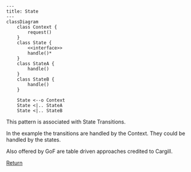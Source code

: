 ```mermaid
---
title: State
---
classDiagram
    class Context {
        request()
    }
    class State {
        <<interface>>
        handle()*
    }
    class StateA {
        handle()
    }
    class StateB {
        handle()
    }
    
    State <--o Context 
    State <|.. StateA
    State <|.. StateB
```
This pattern is associated with State Transitions.

In the example the transitions are handled by the Context. They could be
handled by the states.

Also offered by GoF are table driven approaches credited to Cargill.

[Return](../../../../../../../../README.md)